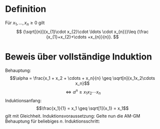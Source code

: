 # Definition
Für $x_1, \dots, x_n \geq 0$ gilt
$$ {\sqrt[{n}]{x_{1}\cdot x_{2}\cdot \ldots \cdot x_{n}}}\leq {\frac {x_{1}+x_{2}+\cdots +x_{n}}{n}}. $$
# Beweis über vollständige Induktion
Behauptung:
$$\alpha = \frac{x_1 + x_2 + \cdots + x_n}{n} \geq \sqrt[n]{x_1x_2\cdots x_n}$$
$$\iff \alpha^n \geq x_1x_2\cdots x_n $$
Induktionsanfang:
$$\frac{x_1}{1} = x_1 \geq \sqrt[1]{x_1} = x_1$$
gilt mit Gleichheit.
Induktionsvoraussetzung: Gelte nun die AM-GM Behauptung für beliebiges $n$.
Induktionsschritt:
